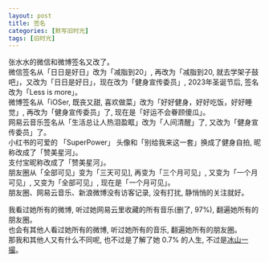 ```yaml
---
layout: post
title: 签名
categories: [默写旧时光]
tags: [旧时光]
---
```

张水水的微信和微博签名又改了。     
微信签名从「日日是好日」改为「减脂到20」, 再改为「减脂到20, 就去学架子鼓吧」，又改为「日日是好日」，现在改为「健身宣传委员」, 2023年圣诞节后,  签名改为「Less is more」。   
微博签名从「iOSer, 既丧又甜, 喜欢做菜」改为「好好健身，好好吃饭，好好睡觉」, 再改为「健身宣传委员」了, 现在是「好运不会眷顾傻瓜」。    
网易云音乐签名从「生活总让人热泪盈眶」改为「人间清醒」了, 又改为「健身宣传委员」了。  
小红书的可爱的 「SuperPower」 头像和「别给我来这一套」换成了健身自拍, 昵称改成了「赞美星河」。   
支付宝昵称改成了「赞美星河」。  
朋友圈从「全部可见」变为「三天可见], 再变为「三个月可见」, 又变为「一个月可见」, 又变为「全部可见」, 现在是「一个月可见」。   
朋友圈、网易云音乐、新浪微博没有访客记录, 没有打扰, 静悄悄的关注就好。  

我看过她所有的微博, 听过她网易云里收藏的所有音乐(删了, 97%), 翻遍她所有的朋友圈。  
也会有其他人看过她所有的微博, 听过她所有的音乐, 翻遍她所有的朋友圈。   
那我和其他人又有什么不同呢, 也不过是了解了她 0.7% 的人生, 不过是[冰山一撮](https://ohmyfish.github.io/2016/01/冰山一撮/)。  
